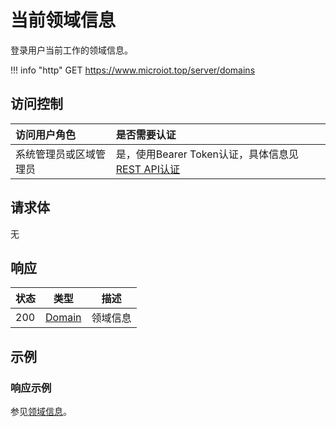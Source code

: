 # 当前领域信息

登录用户当前工作的领域信息。

!!! info "http"
    GET https://www.microiot.top/server/domains


## 访问控制

| 访问用户角色           | 是否需要认证                                 |
| :--------------------- | :------------------------------------------- |
| 系统管理员或区域管理员 | 是，使用Bearer Token认证，具体信息见[REST API认证](../api.md) |

## 请求体

无

## 响应

| 状态 | 类型          | 描述           |
| ---- | ------------- | -------------- |
| 200  | [Domain](adddomain.md#domain) | 领域信息 |



## 示例

### 响应示例

参见[领域信息](adddomain.md#_7)。

